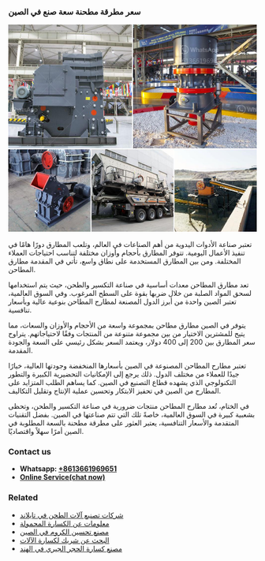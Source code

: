 <h3>سعر مطرقة مطحنة سعة صنع في الصين</h3><img src='1701852282.jpg' alt=''><p>تعتبر صناعة الأدوات اليدوية من أهم الصناعات في العالم، وتلعب المطارق دورًا هامًا في تنفيذ الأعمال اليومية. تتوفر المطارق بأحجام وأوزان مختلفة لتناسب احتياجات العملاء المختلفة. ومن بين المطارق المستخدمة على نطاق واسع، تأتي في المقدمة مطارق المطاحن.</p><p>تعد مطارق المطاحن معدات أساسية في صناعة التكسير والطحن، حيث يتم استخدامها لسحق المواد الصلبة من خلال ضربها بقوة على السطح المرغوب. وفي السوق العالمية، تعتبر الصين واحدة من أبرز الدول المصنعة لمطارح المطاحن بنوعية عالية وبأسعار تنافسية.</p><p>يتوفر في الصين مطارق مطاحن بمجموعة واسعة من الأحجام والأوزان والسعات، مما يتيح للمشترين الاختيار من بين مجموعة متنوعة من المنتجات وفقًا لاحتياجاتهم. يتراوح سعر المطارق بين 200 إلى 400 دولار، ويعتمد السعر بشكل رئيسي على السعة والجودة المقدمة.</p><p>تعتبر مطارح المطاحن المصنوعة في الصين بأسعارها المنخفضة وجودتها العالية، خيارًا جيدًا للعملاء من مختلف الدول. ذلك يرجع إلى الإمكانيات التحضيرية الكبيرة والتطور التكنولوجي الذي يشهده قطاع التصنيع في الصين. كما يساهم الطلب المتزايد على المطارح من الصين في تحفيز الابتكار وتحسين عملية الإنتاج وتقليل التكاليف.</p><p>في الختام، تُعد مطارح المطاحن منتجات ضرورية في صناعة التكسير والطحن، وتحظى بشعبية كبيرة في السوق العالمية، خاصةً تلك التي تتم صناعتها في الصين. بفضل التقنيات المتقدمة والأسعار التنافسية، يعتبر العثور على مطرقة مطحنة بالسعة المطلوبة في الصين أمرًا سهلاً واقتصاديًا.</p><h3>Contact us</h3><ul><li><strong>Whatsapp:&nbsp;<a href="https://wa.me/8613661969651">+8613661969651</a></strong></li><li><a href="https://swt.shibang-china.com/?git&amp;zhl&amp;سعر مطرقة مطحنة سعة صنع في الصين"><strong>Online Service(chat now)</strong></a></li></ul><h3>Related</h3><ul><li><a href='شركات تصنيع آلات الطحن في تايلاند.md'>شركات تصنيع آلات الطحن في تايلاند</a></li><li><a href='معلومات عن الكسارة المحمولة.md'>معلومات عن الكسارة المحمولة</a></li><li><a href='مصنع تحسين الكروم في الصين.md'>مصنع تحسين الكروم في الصين</a></li><li><a href='البحث عن شريك لكسارة الآلات.md'>البحث عن شريك لكسارة الآلات</a></li><li><a href='مصنع كسارة الحجر الجيري في الهند.md'>مصنع كسارة الحجر الجيري في الهند</a></li></ul>